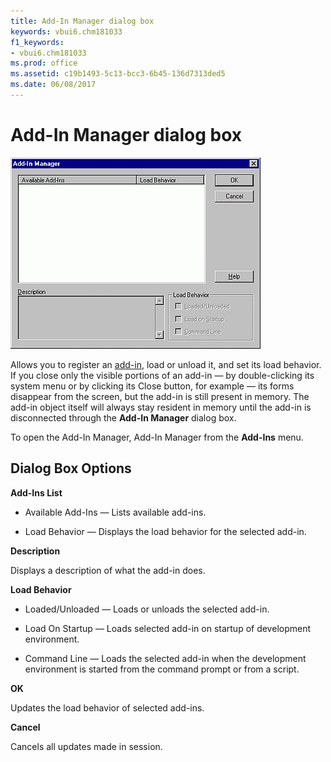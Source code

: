 ```yaml
---
title: Add-In Manager dialog box
keywords: vbui6.chm181033
f1_keywords:
- vbui6.chm181033
ms.prod: office
ms.assetid: c19b1493-5c13-bcc3-6b45-136d7313ded5
ms.date: 06/08/2017
---
```



# Add-In Manager dialog box

![Add-in manager](../../../images/va5lxy1_ZA01201779.gif)



Allows you to register an [add-in](../../Glossary/vbe-glossary.md#add-in), load or unload it, and set its load behavior. If you close only the visible portions of an add-in — by double-clicking its system menu or by clicking its Close button, for example — its forms disappear from the screen, but the add-in is still present in memory. The add-in object itself will always stay resident in memory until the add-in is disconnected through the  **Add-In Manager** dialog box.

To open the Add-In Manager, Add-In Manager from the  **Add-Ins** menu.


## Dialog Box Options

 **Add-Ins List**




- Available Add-Ins — Lists available add-ins.
    
- Load Behavior — Displays the load behavior for the selected add-in.
    


 **Description**

Displays a description of what the add-in does.

 **Load Behavior**




- Loaded/Unloaded — Loads or unloads the selected add-in.
    
- Load On Startup — Loads selected add-in on startup of development environment.
    
- Command Line — Loads the selected add-in when the development environment is started from the command prompt or from a script.
    


 **OK**

Updates the load behavior of selected add-ins.

 **Cancel**

Cancels all updates made in session.


